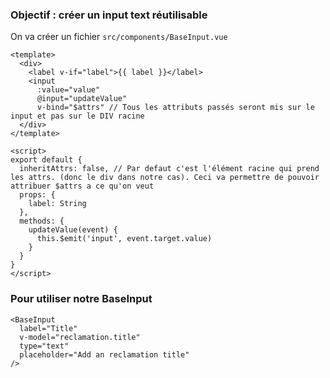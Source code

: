 ### Objectif : créer un input text réutilisable

On va créer un fichier ```src/components/BaseInput.vue```

```
<template>
  <div>
    <label v-if="label">{{ label }}</label>
    <input 
      :value="value"
      @input="updateValue"
      v-bind="$attrs" // Tous les attributs passés seront mis sur le input et pas sur le DIV racine
  </div>
</template>

<script>
export default {
  inheritAttrs: false, // Par defaut c'est l'élément racine qui prend les attrs. (donc le div dans notre cas). Ceci va permettre de pouvoir attribuer $attrs a ce qu'on veut
  props: {
    label: String
  },
  methods: {
    updateValue(event) {
      this.$emit('input', event.target.value)
    }
  }
}
</script>
```

### Pour utiliser notre BaseInput

```
<BaseInput
  label="Title"
  v-model="reclamation.title"
  type="text"
  placeholder="Add an reclamation title"
/>
```
